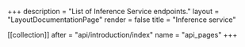 +++
description = "List of Inference Service endpoints."
layout = "LayoutDocumentationPage"
render = false
title = "Inference service"

[[collection]]
after = "api/introduction/index"
name = "api_pages"
+++
